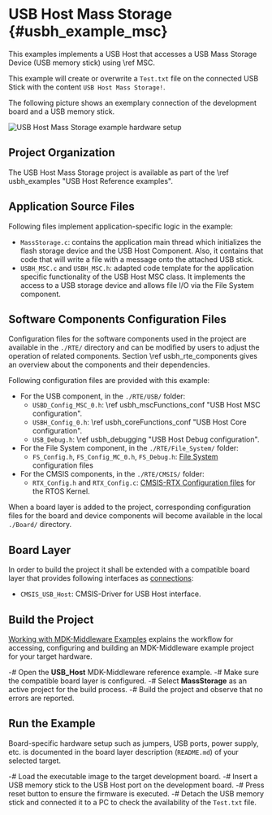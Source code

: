# USB Host Mass Storage {#usbh_example_msc}

This examples implements a USB Host that accesses a USB Mass Storage Device (USB memory stick) using \ref MSC.

This example will create or overwrite a `Test.txt` file on the connected USB Stick with the content `USB Host Mass Storage!`.

The following picture shows an exemplary connection of the development board and a USB memory stick.

![USB Host Mass Storage example hardware setup](usbh_msc_setup.png)

## Project Organization

The USB Host Mass Storage project is available as part of the \ref usbh_examples "USB Host Reference examples".

<h2>Application Source Files</h2>

Following files implement application-specific logic in the example:

 - `MassStorage.c`: contains the application main thread which initializes the flash storage device and the USB Host Component. Also, it contains that code that will write a file with a message onto the attached USB stick.
 - `USBH_MSC.c` and `USBH_MSC.h`: adapted code template for the application specific functionality of the USB Host MSC class. It implements the access to a USB storage device and allows file I/O via the File System component.

<h2>Software Components Configuration Files</h2>

Configuration files for the software components used in the project are available in the `./RTE/` directory and can be modified by users to adjust the operation of related components. Section \ref usbh_rte_components gives an overview about the components and their dependencies.

Following configuration files are provided with this example:

 - For the USB component, in the `./RTE/USB/` folder:
   - `USBD_Config_MSC_0.h`: \ref usbh_mscFunctions_conf "USB Host MSC configuration".
   - `USBH_Config_0.h`: \ref usbh_coreFunctions_conf "USB Host Core configuration".
   - `USB_Debug.h`: \ref usbh_debugging "USB Host Debug configuration".
 - For the File System component, in the `./RTE/File_System/` folder:
   - `FS_Config.h`, `FS_Config_MC_0.h`, `FS_Debug.h`: [File System](../FileSystem/index.html) configuration files
 - For the CMSIS components, in the `./RTE/CMSIS/` folder:
   - `RTX_Config.h` and `RTX_Config.c`: [CMSIS-RTX Configuration files](https://arm-software.github.io/CMSIS-RTX/latest/config_rtx5.html) for the RTOS Kernel.

When a board layer is added to the project, corresponding configuration files for the board and device components will become available in the local `./Board/` directory.

<h2>Board Layer</h2>

In order to build the project it shall be extended with a compatible board layer that provides following interfaces as [connections](https://open-cmsis-pack.github.io/cmsis-toolbox/ReferenceApplications/#connections):
 - `CMSIS_USB_Host`: CMSIS-Driver for USB Host interface.

## Build the Project

[Working with MDK-Middleware Examples](../General/working_with_examples.html) explains the workflow for accessing, configuring and building an MDK-Middleware example project for your target hardware.

 -# Open the **USB_Host** MDK-Middleware reference example.
 -# Make sure the compatible board layer is configured.
 -# Select **MassStorage** as an active project for the build process.
 -# Build the project and observe that no errors are reported.

## Run the Example

Board-specific hardware setup such as jumpers, USB ports, power supply, etc. is documented in the board layer description (`README.md`) of your selected target.

 -# Load the executable image to the target development board.
 -# Insert a USB memory stick to the USB Host port on the development board.
 -# Press reset button to ensure the firmware is executed.
 -# Detach the USB memory stick and connected it to a PC to check the availability of the `Test.txt` file.
